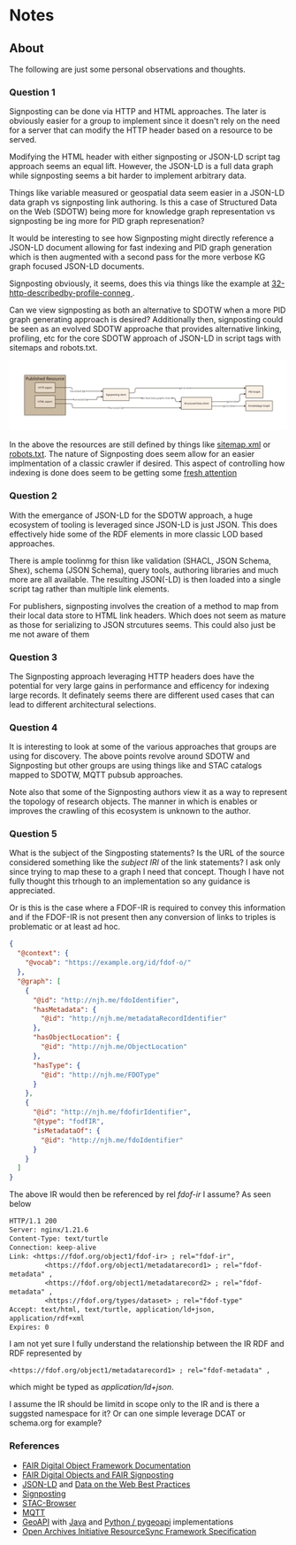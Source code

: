 # Notes

## About

The following are just some personal observations and thoughts.

### Question 1

Signposting can be done via HTTP and HTML approaches.  The later
is obviously easier for a group to implement since it doesn't rely
on the need for a server that can modify the HTTP header based on a
resource to be served.

Modifying the HTML header with either signposting or JSON-LD
script tag approach seems an equal lift.  However, the JSON-LD is a full
data graph while signposting seems a bit harder to implement arbitrary data.

Things like variable measured or geospatial data seem easier in a JSON-LD
data graph vs signposting link authoring.  Is this a case of
Structured Data on the Web (SDOTW) being
more for knowledge graph representation vs signposting be ing more for
PID graph represenation?

It would be interesting to see how Signposting might directly
reference a JSON-LD document allowing for fast indexing and PID graph
generation which is then augmented with a second pass for the more
verbose KG graph focused JSON-LD documents.

Signposting obviously, it seems, does this via things like the example
at [32-http-describedby-profile-conneg
](https://s11.no/2022/a2a-fair-metrics/32-http-describedby-profile-conneg/).

Can we view signposting as both an alternative to SDOTW when a more
PID graph generating approach is desired?  Additionally then, signposting
could be seen as an evolved SDOTW approache that provides alternative
linking, profiling, etc for the core SDOTW approach of JSON-LD in
script tags with sitemaps and robots.txt.  

![image](./images/concept.svg)

In the above the resources are still defined by things
like [sitemap.xml](https://sitemaps.org/) or
[robots.txt](https://www.rfc-editor.org/rfc/rfc9309.html). The nature of
Signposting does seem allow for an easier implmentation
of a classic crawler if desired.  This aspect of controlling how
indexing is done does seem to be getting some [fresh attention](https://blog.google/technology/ai/ai-web-publisher-controls-sign-up/)


### Question 2

With the emergance of JSON-LD for the SDOTW approach, a huge ecosystem of
tooling is leveraged since JSON-LD is just JSON. This does effectively hide
some of the RDF elements in more classic LOD based approaches.

There is ample toolinmg for thisn like validation (SHACL, JSON Schema, Shex),
schema (JSON Schema), query tools, authoring libraries and much more are all
available.  The resulting JSON(-LD) is then loaded into a single script tag
rather than multiple link elements. 

For publishers, signposting involves the creation of a method to map
from their local data store to HTML link headers.  Which does not seem as
mature as those for serializing to JSON strcutures seems.   This could also
just be me not aware of them


### Question 3

The Signposting approach leveraging HTTP headers does have the potential for
very large gains in performance and efficency for indexing large records.
It definately seems there are different used cases that can lead to
different architectural selections.

### Question 4

It is interesting to look at some of the various approaches that groups
are using for discovery.  The above points revolve around SDOTW and Signposting
but other groups are using things like and STAC catalogs mapped to SDOTW,
MQTT pubsub approaches.

Note also that some of the Signposting authors view it as a way to represent
the topology of research objects.  The manner in which is enables or improves
the crawling of this ecosystem is unknown to the author.

### Question 5

What is the subject of the Singposting statements?  Is the URL of the source
considered something like the  _subject IRI_ of the link statements?
I ask only since trying to map these to a graph I need that concept.  Though
I have not fully thought this trhough to an implementation so any guidance is
appreciated. 

Or is this is the case where a FDOF-IR is required to convey this information
and if the FDOF-IR is not present then any conversion of links to triples is 
problematic or at least ad hoc.  


```JSON
{
  "@context": {
    "@vocab": "https://example.org/id/fdof-o/"
  },
  "@graph": [
    {
      "@id": "http://njh.me/fdoIdentifier",
      "hasMetadata": {
        "@id": "http://njh.me/metadataRecordIdentifier"
      },
      "hasObjectLocation": {
        "@id": "http://njh.me/ObjectLocation"
      },
      "hasType": {
        "@id": "http://njh.me/FDOType"
      }
    },
    {
      "@id": "http://njh.me/fdofirIdentifier",
      "@type": "fodfIR",
      "isMetadataOf": {
        "@id": "http://njh.me/fdoIdentifier"
      }
    }
  ]
}
```

The above IR would then be referenced by rel  _fdof-ir_ I assume?
As seen below

```
HTTP/1.1 200
Server: nginx/1.21.6
Content-Type: text/turtle
Connection: keep-alive
Link: <https://fdof.org/object1/fdof-ir> ; rel="fdof-ir",
         <https://fdof.org/object1/metadatarecord1> ; rel="fdof-metadata" ,
         <https://fdof.org/object1/metadatarecord2> ; rel="fdof-metadata" ,
         <https://fdof.org/types/dataset> ; rel="fdof-type"
Accept: text/html, text/turtle, application/ld+json, application/rdf+xml
Expires: 0
```

I am not yet sure I fully understand the relationship between the IR RDF
and RDF represented by 

```
<https://fdof.org/object1/metadatarecord1> ; rel="fdof-metadata" ,
```

which might be typed as _application/ld+json_.

I assume the IR should be limitd in scope only to the IR and is there a 
suggsted namespace for it?   Or can one simple leverage DCAT or schema.org for 
example?   


### References

* [FAIR Digital Object Framework Documentation](https://fairdigitalobjectframework.org/)
* [FAIR Digital Objects and FAIR Signposting](https://zenodo.org/record/7977333)
* [JSON-LD](https://json-ld.org/) and [Data on the Web Best Practices](https://www.w3.org/TR/dwbp/)
* [Signposting](https://signposting.org/)
* [STAC-Browser](https://github.com/radiantearth/stac-browser) 
* [MQTT](https://mqtt.org/)
* [GeoAPI](https://www.geoapi.org/) with [Java](https://www.geoapi.org/3.0/javadoc/org.opengis.geoapi/module-summary.html) and [Python / pygeoapi](https://pygeoapi.io/) implementations
* [Open Archives Initiative ResourceSync Framework Specification](https://www.openarchives.org/rs/toc)


